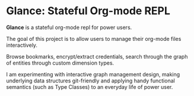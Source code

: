 # Glance: Stateful Org-mode REPL

**Glance** is a stateful org-mode repl for power users.

The goal of this project is to allow users to manage their org-mode files interactively.

Browse bookmarks, encrypt/extract credentials, search through the graph of entities through custom dimension types.

I am experimenting with interactive graph management design, making underlying data structures git-friendly and applying handy functional semantics (such as Type Classes) to an everyday life of power user.
